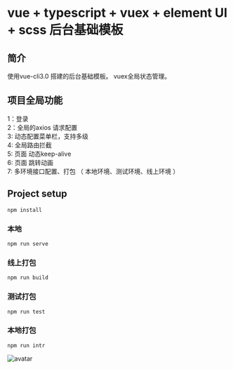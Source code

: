 # vue + typescript + vuex + element UI + scss  后台基础模板

## 简介
使用vue-cli3.0 搭建的后台基础模板。 vuex全局状态管理。

## 项目全局功能
1：登录
<br />
2：全局的axios 请求配置
<br />
3: 动态配置菜单栏，支持多级
<br />
4: 全局路由拦截
<br />
5: 页面 动态keep-alive
<br />
6: 页面 跳转动画
<br />
7: 多环境接口配置、打包 （ 本地环境、测试环境、线上环境 ）


## Project setup
```
npm install
```

### 本地
```
npm run serve
```

### 线上打包
```
npm run build
```

### 测试打包
```
npm run test
```

### 本地打包
```
npm run intr
```

![avatar](http://eos-api.ecgtool.com/web/uploadFile/20200110/file_1578628811_5579.png)


